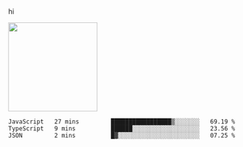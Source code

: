 hi

<img height="180em" src="https://github-readme-stats.vercel.app/api?username=AProductiveNerd&show_icons=true&hide_border=true&&count_private=true&include_all_commits=true" />

<!--START_SECTION:waka-->
```text
JavaScript   27 mins         █████████████████▒░░░░░░░   69.19 % 
TypeScript   9 mins          ██████░░░░░░░░░░░░░░░░░░░   23.56 % 
JSON         2 mins          █▓░░░░░░░░░░░░░░░░░░░░░░░   07.25 % 
```
<!--END_SECTION:waka-->
